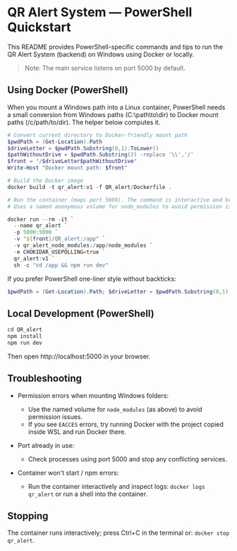 # QR Alert System — PowerShell Quickstart

This README provides PowerShell-specific commands and tips to run the QR Alert System (backend) on Windows using Docker or locally.

> Note: The main service listens on port 5000 by default.

## Using Docker (PowerShell)

When you mount a Windows path into a Linux container, PowerShell needs a small conversion from Windows paths (C:\path\to\dir) to Docker mount paths (/c/path/to/dir). The helper below computes it.

```powershell
# Convert current directory to Docker-friendly mount path
$pwdPath = (Get-Location).Path
$driveLetter = $pwdPath.Substring(0,1).ToLower()
$pathWithoutDrive = $pwdPath.Substring(2) -replace '\\','/'
$front = "/$driveLetter$pathWithoutDrive"
Write-Host "Docker mount path: $front"

# Build the Docker image
docker build -t qr_alert:v1 -f QR_alert/Dockerfile .

# Run the container (maps port 5000). The command is interactive and keeps container logs in the console.
# Uses a named anonymous volume for node_modules to avoid permission issues.

docker run --rm -it `
  --name qr_alert `
  -p 5000:5000 `
  -v "${front}/QR_alert:/app" `
  -v qr_alert_node_modules:/app/node_modules `
  -e CHOKIDAR_USEPOLLING=true `
  qr_alert:v1 `
  sh -c "cd /app && npm run dev"
```

If you prefer PowerShell one-liner style without backticks:

```powershell
$pwdPath = (Get-Location).Path; $driveLetter = $pwdPath.Substring(0,1).ToLower(); $pathWithoutDrive = $pwdPath.Substring(2) -replace '\\','/'; $front = "/$driveLetter$pathWithoutDrive"; docker run --rm -it --name qr_alert -p 5000:5000 -v "$front/QR_alert:/app" -v qr_alert_node_modules:/app/node_modules -e CHOKIDAR_USEPOLLING=true qr_alert:v1 sh -c "cd /app && npm run dev"
```

## Local Development (PowerShell)

```powershell
cd QR_alert
npm install
npm run dev
```

Then open http://localhost:5000 in your browser.

## Troubleshooting

- Permission errors when mounting Windows folders:
  - Use the named volume for `node_modules` (as above) to avoid permission issues.
  - If you see `EACCES` errors, try running Docker with the project copied inside WSL and run Docker there.

- Port already in use:
  - Check processes using port 5000 and stop any conflicting services.

- Container won't start / npm errors:
  - Run the container interactively and inspect logs: `docker logs qr_alert` or run a shell into the container.

## Stopping

The container runs interactively; press Ctrl+C in the terminal or: `docker stop qr_alert`.
